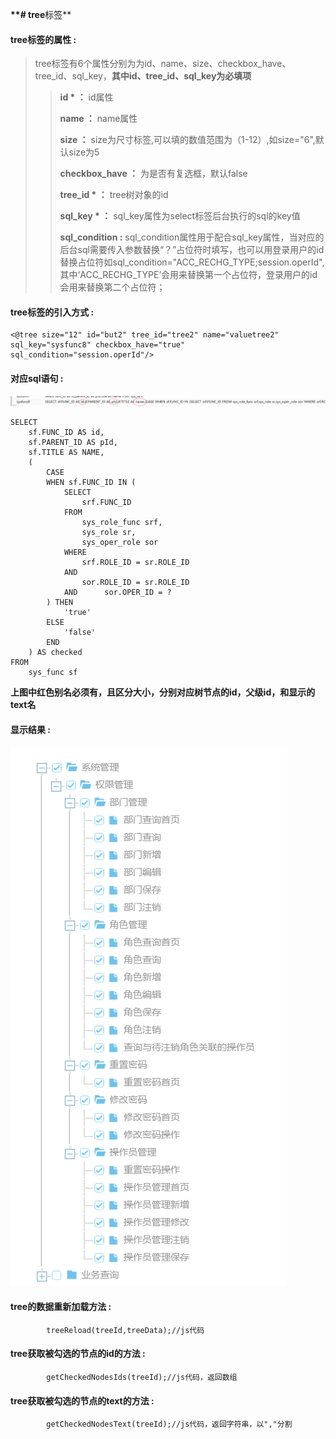 **\*\*\# tree**标签\*\*

#### tree**标签的属性 :**

> tree标签有6个属性分别为为id、name、size、checkbox\_have、tree\_id、sql\_key，**其中id、tree\_id、sql\_key为必填项**
>
> > **id  \* ：** id属性
> >
> > **name ：** name属性
> >
> > **size ：** size为尺寸标签,可以填的数值范围为（1-12）,如size="6",默认size为5
> >
> > **checkbox\_have ：** 为是否有复选框，默认false
> >
> > **tree\_id \* ：** tree树对象的id
> >
> > **sql\_key \* ：** sql\_key属性为select标签后台执行的sql的key值
> >
> > **sql\_condition :** sql\_condition属性用于配合sql\_key属性，当对应的后台sql需要传入参数替换“？”占位符时填写，也可以用登录用户的id替换占位符如sql\_condition="ACC\_RECHG\_TYPE;session.operId",其中‘ACC\_RECHG\_TYPE’会用来替换第一个占位符，登录用户的id会用来替换第二个占位符；

#### tree标签的引入方式 :

```
<@tree size="12" id="but2" tree_id="tree2" name="valuetree2" sql_key="sysfunc8" checkbox_have="true" sql_condition="session.operId"/>
```

#### 对应sql语句 :

![](/assets/tree_sql.png)

```
SELECT
    sf.FUNC_ID AS id,
    sf.PARENT_ID AS pId,
    sf.TITLE AS NAME,
    (
        CASE
        WHEN sf.FUNC_ID IN (
            SELECT
                srf.FUNC_ID
            FROM
                sys_role_func srf,
                sys_role sr,
                sys_oper_role sor
            WHERE
                srf.ROLE_ID = sr.ROLE_ID
            AND     
                sor.ROLE_ID = sr.ROLE_ID
            AND      sor.OPER_ID = ?
        ) THEN
            'true'
        ELSE
            'false'
        END
    ) AS checked
FROM
    sys_func sf
```

**上图中红色别名必须有，且区分大小，分别对应树节点的id，父级id，和显示的text名**

#### 显示结果 :

![](/assets/tree.png)

#### tree的数据重新加载方法 :

```
        treeReload(treeId,treeData);//js代码
```

#### tree获取被勾选的节点的id的方法 :

```
        getCheckedNodesIds(treeId);//js代码，返回数组
```

#### tree获取被勾选的节点的text的方法 :

```
        getCheckedNodesText(treeId);//js代码，返回字符串，以","分割
```



